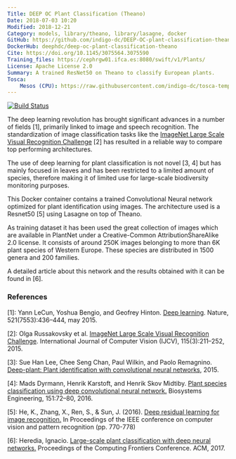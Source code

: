 ```yaml
---
Title: DEEP OC Plant Classification (Theano)
Date: 2018-07-03 10:20
Modified: 2018-12-21
Category: models, library/theano, library/lasagne, docker
GitHub: https://github.com/indigo-dc/DEEP-OC-plant-classification-theano
DockerHub: deephdc/deep-oc-plant-classification-theano
Cite: https://doi.org/10.1145/3075564.3075590
Training_files: https://cephrgw01.ifca.es:8080/swift/v1/Plants/
License: Apache License 2.0
Summary: A trained ResNet50 on Theano to classify European plants.
Tosca:
    Mesos (CPU): https://raw.githubusercontent.com/indigo-dc/tosca-templates/master/deep-oc/deep-oc-plants-mesos-cpu.yml
---
```



[![Build Status](https://jenkins.indigo-datacloud.eu:8080/buildStatus/icon?job=Pipeline-as-code/DEEP-OC-org/DEEP-OC-plant-classification-theano/master)](https://jenkins.indigo-datacloud.eu:8080/job/Pipeline-as-code/job/DEEP-OC-org/job/DEEP-OC-plant-classification-theano/job/master)

The deep learning revolution has brought significant advances in a number of
fields [1], primarily linked to image and speech recognition. The
standardization of image classification tasks like the [ImageNet Large Scale
Visual Recognition Challenge](http://www.image-net.org/challenges/LSVRC/) [2]
has resulted in a reliable way to compare top performing architectures.

The use of deep learning for plant classification is not novel [3, 4] but has
mainly focused in leaves and has been restricted to a limited amount of
species, therefore making it of limited use for large-scale biodiversity
monitoring purposes.

This Docker container contains a trained Convolutional Neural network optimized
for plant identification using images. The architecture used is a Resnet50 [5]
using Lasagne on top of Theano.

As training dataset it has been used the great collection of images which are
available in PlantNet under a Creative-Common AttributionShareAlike 2.0
license. It consists of around 250K images belonging to more than 6K plant
species of Western Europe. These species are distributed in 1500 genera and 200
families.

A detailed article about this network and the results obtained with it can be found in [6].

### References

[1]: Yann LeCun, Yoshua Bengio, and Geofrey Hinton. [Deep learning](https://www.cs.toronto.edu/~hinton/absps/NatureDeepReview.pdf). Nature, 521(7553):436–444, may 2015.

[2]: Olga Russakovsky et al. [ImageNet Large Scale Visual Recognition Challenge](https://arxiv.org/abs/1409.0575). International Journal of Computer Vision (IJCV), 115(3):211–252, 2015.

[3]: Sue Han Lee, Chee Seng Chan, Paul Wilkin, and Paolo Remagnino. [Deep-plant: Plant identification with convolutional neural networks](https://arxiv.org/abs/1506.08425), 2015.

[4]: Mads Dyrmann, Henrik Karstoft, and Henrik Skov Midtiby. [Plant species classification using deep convolutional neural network.](https://www.sciencedirect.com/science/article/pii/S1537511016301465) Biosystems Engineering, 151:72–80, 2016.

[5]: He, K., Zhang, X., Ren, S., & Sun, J. (2016). [Deep residual learning for image recognition.](https://arxiv.org/abs/1512.03385) In Proceedings of the IEEE conference on computer vision and pattern recognition (pp. 770-778)

[6]: Heredia, Ignacio. [Large-scale plant classification with deep neural networks.](https://arxiv.org/abs/1706.03736) Proceedings of the Computing Frontiers Conference. ACM, 2017.
